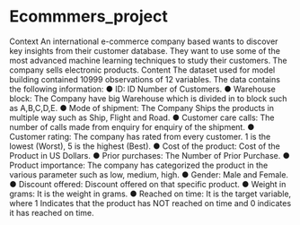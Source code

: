 # Ecommmers_project

Context
An international e-commerce company based wants to discover key insights from their customer database. They want to use some of the most advanced machine learning techniques to study their customers. The company sells electronic products.
Content
The dataset used for model building contained 10999 observations of 12 variables.
The data contains the following information:
●	ID: ID Number of Customers.
●	Warehouse block: The Company have big Warehouse which is divided in to block such as A,B,C,D,E.
●	Mode of shipment: The Company Ships the products in multiple way such as Ship, Flight and Road.
●	Customer care calls: The number of calls made from enquiry for enquiry of the shipment.
●	Customer rating: The company has rated from every customer. 1 is the lowest (Worst), 5 is the highest (Best).
●	Cost of the product: Cost of the Product in US Dollars.
●	Prior purchases: The Number of Prior Purchase.
●	Product importance: The company has categorized the product in the various parameter such as low, medium, high.
●	Gender: Male and Female.
●	Discount offered: Discount offered on that specific product.
●	Weight in grams: It is the weight in grams.
●	Reached on time: It is the target variable, where 1 Indicates that the product has NOT reached on time and 0 indicates it has reached on time.

